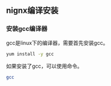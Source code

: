## nignx编译安装

### 安装gcc编译器
gcc是linux下的编译器，需要首先安装gcc。
```bash
yum install -y gcc
```
如果安装了gcc，可以使用命令。
```bash
gcc
```